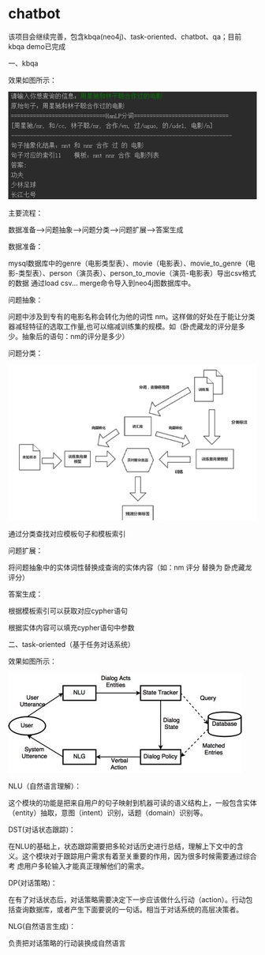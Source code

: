 # chatbot
该项目会继续完善，包含kbqa(neo4j)、task-oriented、chatbot、qa；目前kbqa  demo已完成

一、kbqa

效果如图所示：

  ![avatar](/KG/movie/example.png)


主要流程：

数据准备-->问题抽象-->问题分类-->问题扩展-->答案生成

数据准备：
  
  mysql数据库中的genre（电影类型表）、movie（电影表）、movie_to_genre（电影-类型表）、person（演员表）、person_to_movie（演员-电影表）导出csv格式的数据
  通过load csv...  merge命令导入到neo4j图数据库中。
  
问题抽象：

  问题中涉及到专有的电影名称会转化为他的词性 nm。这样做的好处在于能让分类器减轻特征的选取工作量,也可以缩减训练集的规模。如（卧虎藏龙的评分是多少。抽象后的语句：nm的评分是多少）
  
问题分类：
  
  ![avatar](/KG/movie/classifier.png)
  
  通过分类查找对应模板句子和模板索引
  
问题扩展：

  将问题抽象中的实体词性替换成查询的实体内容（如：nm 评分  替换为 卧虎藏龙 评分）
  
答案生成：

  根据模板索引可以获取对应cypher语句
  
  根据实体内容可以填充cypher语句中参数

二、task-oriented（基于任务对话系统）

效果如图所示：

  ![avatar](/Task-Oriented/description.png)
  
  NLU（自然语言理解）：
  
   这个模块的功能是把来自用户的句子映射到机器可读的语义结构上，一般包含实体（entity）抽取，意图（intent）识别，话题（domain）识别等。
  
  DST(对话状态跟踪)：  
   
   在NLU的基础上，状态跟踪需要把多轮对话历史进行总结，理解上下文中的含义。这个模块对于跟踪用户需求有着至关重要的作用，因为很多时候需要通过综合考
   虑用户多轮输入才能真正理解他们的需求。
    
  DP(对话策略)：
  
   在有了对话状态后，对话策略需要决定下一步应该做什么行动（action）。行动包括查询数据库，或者产生下面要说的一句话。相当于对话系统的高层决策者。
    
  NLG(自然语言生成)：
  
   负责把对话策略的行动装换成自然语言
    
  
  
  
  
  
